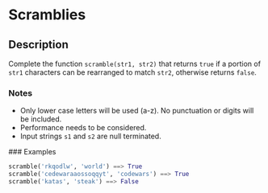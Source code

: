# Scramblies

## Description

Complete the function `scramble(str1, str2)` that returns `true` if a portion of `str1` characters can be rearranged to match `str2`, otherwise returns `false`.

### Notes

* Only lower case letters will be used (a-z). No punctuation or digits will be included.
* Performance needs to be considered.
* Input strings `s1` and `s2` are null terminated.

### Examples

```python
scramble('rkqodlw', 'world') ==> True
scramble('cedewaraaossoqqyt', 'codewars') ==> True
scramble('katas', 'steak') ==> False
```
